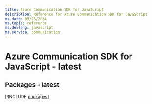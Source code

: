 ```yaml
---
title: Azure Communication SDK for JavaScript
description: Reference for Azure Communication SDK for JavaScript
ms.date: 09/25/2024
ms.topic: reference
ms.devlang: javascript
ms.service: communication
---
```

# Azure Communication SDK for JavaScript - latest
## Packages - latest
[!INCLUDE [packages](communication-index.md)]